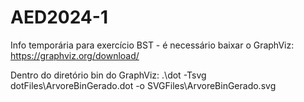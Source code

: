 # AED2024-1

Info temporária para exercício BST - é necessário baixar o GraphViz: https://graphviz.org/download/ 

Dentro do diretório bin do GraphViz: 
.\dot -Tsvg dotFiles\ArvoreBinGerado.dot -o SVGFiles\ArvoreBinGerado.svg
